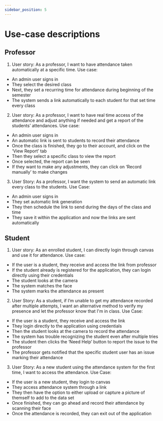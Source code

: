 ```yaml
---
sidebar_position: 5
---
```


# Use-case descriptions

## Professor
1.	User story:
As a professor, I want to have attendance taken automatically at a specific time.
Use case:
-	An admin user signs in
-	They select the desired class
-	Next, they set a recurring time for attendance during beginning of the semester
-	The system sends a link automatically to each student for that set time every class

2.	User story:
As a professor, I want to have real time access of the attendance and adjust anything if needed and get a report of the students’ attendances.
Use case: 
-	An admin user signs in
-	An automatic link is sent to students to record their attendance
-	Once the class is finished, they go to their account, and click on the ‘View Report’ tab
-	Then they select a specific class to view the report
-	Once selected, the report can be seen
-	If they want to make any adjustments, they can click on ‘Record manually’ to make changes

3. User Story:
As a professor, I want the system to send an automatic link every class to the students.
Use Case:
- An admin user signs in
- They set automatic link generation
- They then schedule the link to send during the days of the class and time
- They save it within the application and now the links are sent automatically

## Student

1.	User story:
As an enrolled student, I can directly login through canvas and use it for attendance.
Use case:
-	If the user is a student, they receive and access the link from professor
-	If the student already is registered for the application, they can login directly using their credentials
-	The student looks at the camera
-	The system matches the face
-	The system marks the attendance as present

2. User Story: 
As a student, if I’m unable to get my attendance recorded after multiple attempts, I want an alternative method to verify my presence and let the professor know that I'm in class.
Use Case:
-	If the user is a student, they receive and access the link
-	They login directly to the application using credentials
-	Then the student looks at the camera to record the attendance
-	The system has trouble recognizing the student even after multiple tries
-	The student then clicks the ‘Need Help’ button to report the issue to the professor
-	The professor gets notified that the specific student user has an issue marking their attendance

3. User Story:
As a new student using the attendance system for the first time, I want to access the attendance.
Use Case:
- If the user is a new student, they login to canvas
- They access attendance system through a link
- They then have the option to either upload or capture a picture of themself to add to the data set
- Once finished, they can go ahead and record their attendance by scanning their face
- Once the attendance is recorded, they can exit out of the application
